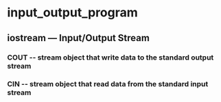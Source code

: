 # input_output_program
##  iostream — Input/Output Stream
### COUT -- stream object that write data to the standard output stream
### CIN -- stream object that read data from the standard input stream
